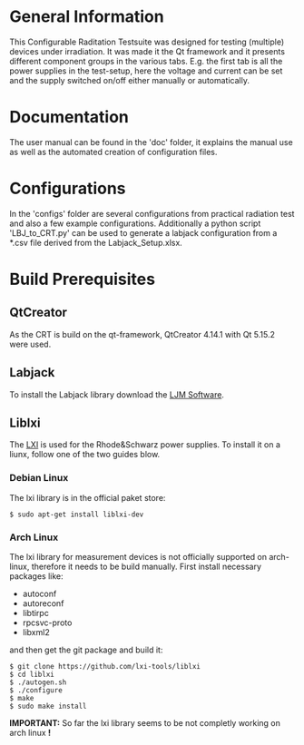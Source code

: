 # General Information

This Configurable Raditation Testsuite was designed for testing (multiple) devices under irradiation. It was made it the Qt framework and it presents different component groups in the various tabs. E.g. the first tab is all the power supplies in the test-setup, here the voltage and current can be set and the supply switched on/off either manually or automatically.

# Documentation

The user manual can be found in the 'doc' folder, it explains the manual use as well as the automated creation of configuration files.

# Configurations

In the 'configs' folder are several configurations from practical radiation test and also a few example configurations. Additionally a python script 'LBJ_to_CRT.py' can be used to generate a labjack configuration from a *.csv file derived from the Labjack_Setup.xlsx.

# Build Prerequisites

## QtCreator

As the CRT is build on the qt-framework, QtCreator 4.14.1 with Qt 5.15.2 were used.

## Labjack

To install the Labjack library download the [LJM Software](https://labjack.com/support/software/installers/ljm).

## Liblxi

The [LXI](https://de.wikipedia.org/wiki/LAN_eXtensions_for_Instrumentation) is used for the Rhode&Schwarz power supplies. To install it on a liunx, follow one of the two guides blow.

### Debian Linux

The lxi library is in the official paket store:

```
$ sudo apt-get install liblxi-dev
```

### Arch Linux

The lxi library for measurement devices is not officially supported on arch-linux, therefore it needs to be build manually. First install necessary packages like:

* autoconf
* autoreconf
* libtirpc
* rpcsvc-proto
* libxml2

and then get the git package and build it:

```
$ git clone https://github.com/lxi-tools/liblxi
$ cd liblxi
$ ./autogen.sh
$ ./configure
$ make
$ sudo make install
```

**IMPORTANT:** So far the lxi library seems to be not completly working on arch linux **!**

